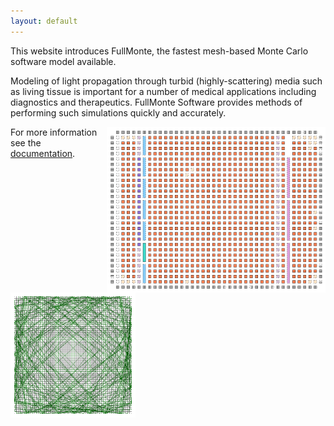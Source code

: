 ```yaml
---
layout: default
---
```


This website introduces FullMonte, the fastest mesh-based Monte Carlo software model available.

Modeling of light propagation through turbid (highly-scattering) media such as living tissue is important for a number of medical applications including diagnostics and therapeutics. FullMonte Software provides  methods of performing such simulations quickly and accurately.

<img src="/img/vpr_placement.png" alt="VPR Placement" width="350px" style="float:right"/>





<img src="/img/vpr_sb.png" alt="FPGA Routing Switchbox" width="200" style="float:left"/>

For more information see the [documentation](https://docs.verilogtorouting.org).

